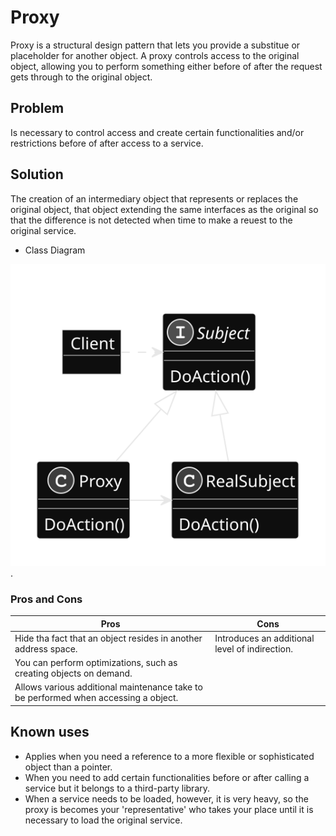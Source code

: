 # Proxy

Proxy is a structural design pattern that lets you provide a substitue or placeholder for another object. A proxy controls access to the original object, allowing you to perform something either before of after the request gets through to the original object.

## Problem

Is necessary to control access and create certain functionalities and/or restrictions before of after access to a service.

## Solution

The creation of an intermediary object that represents or replaces the original object, that object extending the same interfaces as the original so that the difference is not detected when time to make a reuest to the original service.

* Class Diagram

![Proxy Class Diagram](/structuralPatterns/proxy/proxy.svg).

### Pros and Cons

| Pros | Cons |
|---------------------|---------------------|
|Hide tha fact that an object resides in another address space.|Introduces an additional level of indirection.|
|You can perform optimizations, such as creating objects on demand.||
|Allows various additional maintenance take to be performed when accessing a object.||

## Known uses

* Applies when you need a reference to a more flexible or sophisticated object than a pointer.
* When you need to add certain functionalities before or after calling a service but it belongs to a third-party library.
* When a service needs to be loaded, however, it is very heavy, so the proxy is becomes your 'representative' who takes your place until it is necessary to load the original service.